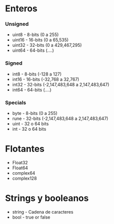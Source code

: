 # Enteros 
### Unsigned
- uint8 - 8-bits (0 a 255)
- uint16 - 16-bits (0 a 65,535)
- uint32 - 32-bits (0 a 429,467,295)
- uint64 - 64-bits (....)

### Signed
- int8 - 8-bits (-128 a 127)
- int16 - 16-bits (-32,768 a 32,767)
- int32 - 32-bits (-2,147,483,648 a 2,147,483,647)
- int64 - 64-bits (....)

### Specials
- byte - 8-bits (0 a 255)
- rune - 32-bits (-2,147,483,648 a 2,147,483,647)
- uint - 32 o 64 bits
- int - 32 o 64 bits

# Flotantes
- Float32
- Float64
- complex64
- complex128

# Strings y booleanos
- string - Cadena de caracteres
- bool - true or false
